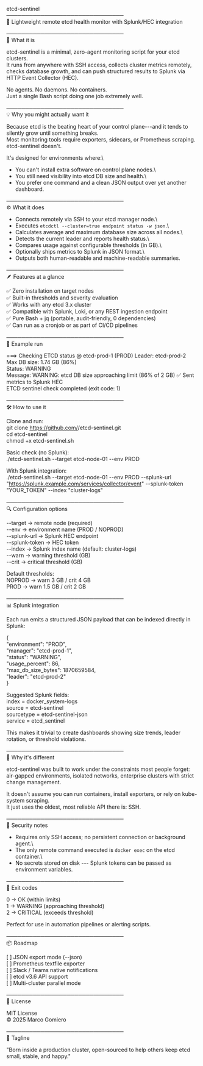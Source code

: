 etcd-sentinel\
───────────────────────────────\
🧠 Lightweight remote etcd health monitor with Splunk/HEC integration

───────────────────────────────\
🚀 What it is

etcd-sentinel is a minimal, zero-agent monitoring script for your etcd clusters.\
It runs from anywhere with SSH access, collects cluster metrics remotely, checks database growth, and can push structured results to Splunk via HTTP Event Collector (HEC).

No agents. No daemons. No containers.\
Just a single Bash script doing one job extremely well.

───────────────────────────────\
💡 Why you might actually want it

Because etcd is the beating heart of your control plane---and it tends to silently grow until something breaks.\
Most monitoring tools require exporters, sidecars, or Prometheus scraping. etcd-sentinel doesn't.

It's designed for environments where:\
- You can't install extra software on control plane nodes.\
- You still need visibility into etcd DB size and health.\
- You prefer one command and a clean JSON output over yet another dashboard.

───────────────────────────────\
⚙️ What it does

- Connects remotely via SSH to your etcd manager node.\
- Executes `etcdctl --cluster=true endpoint status -w json`.\
- Calculates average and maximum database size across all nodes.\
- Detects the current leader and reports health status.\
- Compares usage against configurable thresholds (in GB).\
- Optionally ships metrics to Splunk in JSON format.\
- Outputs both human-readable and machine-readable summaries.

───────────────────────────────\
🪶 Features at a glance

✅ Zero installation on target nodes\
✅ Built-in thresholds and severity evaluation\
✅ Works with any etcd 3.x cluster\
✅ Compatible with Splunk, Loki, or any REST ingestion endpoint\
✅ Pure Bash + jq (portable, audit-friendly, 0 dependencies)\
✅ Can run as a cronjob or as part of CI/CD pipelines

───────────────────────────────\
🧩 Example run

===> Checking ETCD status @ etcd-prod-1 (PROD)
Leader: etcd-prod-2\
Max DB size: 1.74 GB (86%)\
Status: WARNING\
Message: WARNING: etcd DB size approaching limit (86% of 2 GB)
✅ Sent metrics to Splunk HEC\
ETCD sentinel check completed (exit code: 1)

───────────────────────────────\
🛠 How to use it

Clone and run:\
git clone <https://github.com/><your-org>/etcd-sentinel.git\
cd etcd-sentinel\
chmod +x etcd-sentinel.sh

Basic check (no Splunk):\
./etcd-sentinel.sh --target etcd-node-01 --env PROD

With Splunk integration:\
./etcd-sentinel.sh --target etcd-node-01 --env PROD --splunk-url "https://splunk.example.com/services/collector/event" --splunk-token "YOUR_TOKEN" --index "cluster-logs"

───────────────────────────────\
🔍 Configuration options

--target → remote node (required)\
--env → environment name (PROD / NOPROD)\
--splunk-url → Splunk HEC endpoint\
--splunk-token → HEC token\
--index → Splunk index name (default: cluster-logs)\
--warn → warning threshold (GB)\
--crit → critical threshold (GB)

Default thresholds:\
NOPROD → warn 3 GB / crit 4 GB\
PROD → warn 1.5 GB / crit 2 GB

───────────────────────────────\
📊 Splunk integration

Each run emits a structured JSON payload that can be indexed directly in Splunk:

{\
"environment": "PROD",\
"manager": "etcd-prod-1",\
"status": "WARNING",\
"usage_percent": 86,\
"max_db_size_bytes": 1870659584,\
"leader": "etcd-prod-2"\
}

Suggested Splunk fields:\
index = docker_system-logs\
source = etcd-sentinel\
sourcetype = etcd-sentinel-json\
service = etcd_sentinel

This makes it trivial to create dashboards showing size trends, leader rotation, or threshold violations.

───────────────────────────────\
🧠 Why it's different

etcd-sentinel was built to work under the constraints most people forget:\
air-gapped environments, isolated networks, enterprise clusters with strict change management.

It doesn't assume you can run containers, install exporters, or rely on kube-system scraping.\
It just uses the oldest, most reliable API there is: SSH.

───────────────────────────────\
🔐 Security notes

- Requires only SSH access; no persistent connection or background agent.\
- The only remote command executed is `docker exec` on the etcd container.\
- No secrets stored on disk --- Splunk tokens can be passed as environment variables.

───────────────────────────────\
🧪 Exit codes

0 → OK (within limits)\
1 → WARNING (approaching threshold)\
2 → CRITICAL (exceeds threshold)

Perfect for use in automation pipelines or alerting scripts.

───────────────────────────────\
📦 Roadmap

[ ] JSON export mode (--json)\
[ ] Prometheus textfile exporter\
[ ] Slack / Teams native notifications\
[ ] etcd v3.6 API support\
[ ] Multi-cluster parallel mode

───────────────────────────────\
🪪 License

MIT License\
© 2025 Marco Gomiero

───────────────────────────────\
💬 Tagline

"Born inside a production cluster, open-sourced to help others keep etcd small, stable, and happy."